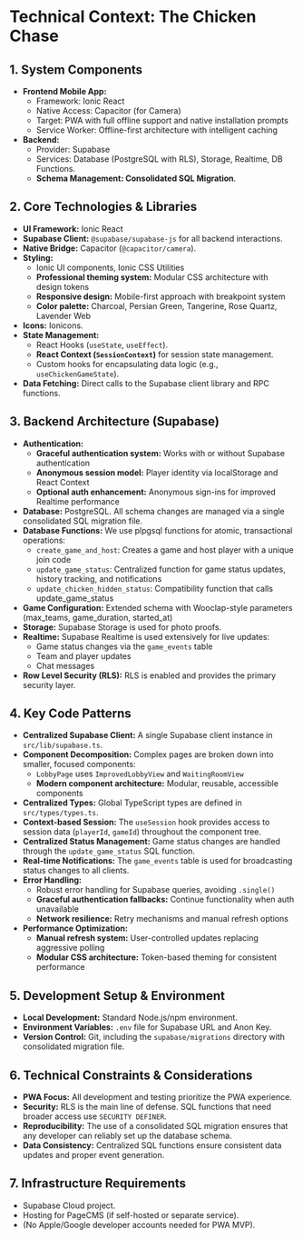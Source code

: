 # Technical Context: The Chicken Chase

## 1. System Components
*   **Frontend Mobile App:**
    *   Framework: Ionic React
    *   Native Access: Capacitor (for Camera)
    *   Target: PWA with full offline support and native installation prompts
    *   Service Worker: Offline-first architecture with intelligent caching
*   **Backend:**
    *   Provider: Supabase
    *   Services: Database (PostgreSQL with RLS), Storage, Realtime, DB Functions.
    *   **Schema Management: Consolidated SQL Migration**.

## 2. Core Technologies & Libraries
*   **UI Framework:** Ionic React
*   **Supabase Client:** `@supabase/supabase-js` for all backend interactions.
*   **Native Bridge:** Capacitor (`@capacitor/camera`).
*   **Styling:** 
    *   Ionic UI components, Ionic CSS Utilities
    *   **Professional theming system:** Modular CSS architecture with design tokens
    *   **Responsive design:** Mobile-first approach with breakpoint system
    *   **Color palette:** Charcoal, Persian Green, Tangerine, Rose Quartz, Lavender Web
*   **Icons:** Ionicons.
*   **State Management:**
    *   React Hooks (`useState`, `useEffect`).
    *   **React Context (`SessionContext`)** for session state management.
    *   Custom hooks for encapsulating data logic (e.g., `useChickenGameState`).
*   **Data Fetching:** Direct calls to the Supabase client library and RPC functions.

## 3. Backend Architecture (Supabase)
*   **Authentication:** 
    *   **Graceful authentication system:** Works with or without Supabase authentication
    *   **Anonymous session model:** Player identity via localStorage and React Context
    *   **Optional auth enhancement:** Anonymous sign-ins for improved Realtime performance
*   **Database:** PostgreSQL. All schema changes are managed via a single consolidated SQL migration file.
*   **Database Functions:** We use plpgsql functions for atomic, transactional operations:
    *   `create_game_and_host`: Creates a game and host player with a unique join code
    *   `update_game_status`: Centralized function for game status updates, history tracking, and notifications
    *   `update_chicken_hidden_status`: Compatibility function that calls update_game_status
*   **Game Configuration:** Extended schema with Wooclap-style parameters (max_teams, game_duration, started_at)
*   **Storage:** Supabase Storage is used for photo proofs.
*   **Realtime:** Supabase Realtime is used extensively for live updates:
    *   Game status changes via the `game_events` table
    *   Team and player updates
    *   Chat messages
*   **Row Level Security (RLS):** RLS is enabled and provides the primary security layer.

## 4. Key Code Patterns
*   **Centralized Supabase Client:** A single Supabase client instance in `src/lib/supabase.ts`.
*   **Component Decomposition:** Complex pages are broken down into smaller, focused components:
    *   `LobbyPage` uses `ImprovedLobbyView` and `WaitingRoomView`
    *   **Modern component architecture:** Modular, reusable, accessible components
*   **Centralized Types:** Global TypeScript types are defined in `src/types/types.ts`.
*   **Context-based Session:** The `useSession` hook provides access to session data (`playerId`, `gameId`) throughout the component tree.
*   **Centralized Status Management:** Game status changes are handled through the `update_game_status` SQL function.
*   **Real-time Notifications:** The `game_events` table is used for broadcasting status changes to all clients.
*   **Error Handling:** 
    *   Robust error handling for Supabase queries, avoiding `.single()`
    *   **Graceful authentication fallbacks:** Continue functionality when auth unavailable
    *   **Network resilience:** Retry mechanisms and manual refresh options
*   **Performance Optimization:**
    *   **Manual refresh system:** User-controlled updates replacing aggressive polling
    *   **Modular CSS architecture:** Token-based theming for consistent performance

## 5. Development Setup & Environment
*   **Local Development:** Standard Node.js/npm environment.
*   **Environment Variables:** `.env` file for Supabase URL and Anon Key.
*   **Version Control:** Git, including the `supabase/migrations` directory with consolidated migration file.

## 6. Technical Constraints & Considerations
*   **PWA Focus:** All development and testing prioritize the PWA experience.
*   **Security:** RLS is the main line of defense. SQL functions that need broader access use `SECURITY DEFINER`.
*   **Reproducibility:** The use of a consolidated SQL migration ensures that any developer can reliably set up the database schema.
*   **Data Consistency:** Centralized SQL functions ensure consistent data updates and proper event generation.

## 7. Infrastructure Requirements
*   Supabase Cloud project.
*   Hosting for PageCMS (if self-hosted or separate service).
*   (No Apple/Google developer accounts needed for PWA MVP). 